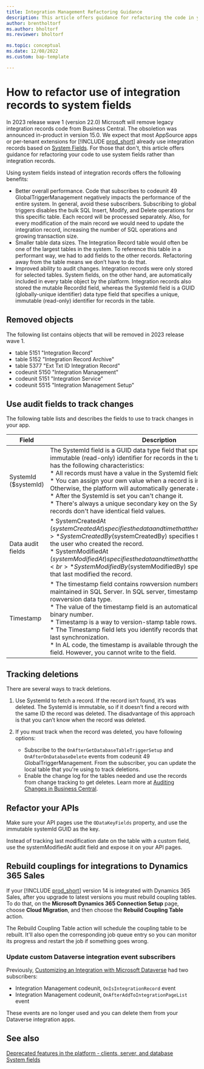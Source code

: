 ```yaml
---
title: Integration Management Refactoring Guidance
description: This article offers guidance for refactoring the code in your AppSource app or per-tenant extension to use system fields rather than integration records.
author: brentholtorf
ms.author: bholtorf
ms.reviewer: bholtorf

ms.topic: conceptual
ms.date: 12/08/2022
ms.custom: bap-template

---
```


# How to refactor use of integration records to system fields

In 2023 release wave 1 (version 22.0) Microsoft will remove legacy integration records code from Business Central. The obsoletion was announced in-product in version 15.0. We expect that most AppSource apps or per-tenant extensions for [!INCLUDE [prod_short](../includes/prod_short.md)] already use integration records based on [System Fields](devenv-table-system-fields.md). For those that don't, this article offers guidance for refactoring your code to use system fields rather than integration records.

Using system fields instead of integration records offers the following benefits:

* Better overall performance. Code that subscribes to codeunit 49 GlobalTriggerManagement negatively impacts the performance of the entire system. In general, avoid these subscribers. Subscribing to global triggers disables the bulk SQL Insert, Modify, and Delete operations for this specific table. Each record will be processed separately. Also, for every modification of the main record we would need to update the integration record, increasing the number of SQL operations and growing transaction size.  
* Smaller table data sizes. The Integration Record table would often be one of the largest tables in the system. To reference this table in a performant way, we had to add fields to the other records. Refactoring away from the table means we don’t have to do that.
* Improved ability to audit changes. Integration records were only stored for selected tables. System fields, on the other hand, are automatically included in every table object by the platform. Integration records also stored the mutable RecordId field, whereas the SystemId field is a GUID (globally-unique identifier) data type field that specifies a unique, immutable (read-only) identifier for records in the table.

## Removed objects

The following list contains objects that will be removed in 2023 release wave 1.

* table 5151 "Integration Record"
* table 5152 "Integration Record Archive"
* table 5377 "Ext Txt ID Integration Record"
* codeunit 5150 "Integration Management"
* codeunit 5151 "Integration Service"
* codeunit 5515 "Integration Management Setup"

## Use audit fields to track changes

The following table lists and describes the fields to use to track changes in your app.
  
|Field  |Description  |
|---------|---------|
|SystemId ($systemId) | The SystemId field is a GUID data type field that specifies a unique, immutable (read-only) identifier for records in the table. The SystemId field has the following characteristics:<br>* All records must have a value in the SystemId field.<br>* You can assign your own value when a record is inserted in the database. Otherwise, the platform will automatically generate and assign a value.<br>* After the SystemId is set you can't change it.<br>* There's always a unique secondary key on the SystemId field to ensure records don't have identical field values. |
|Data audit fields | * SystemCreatedAt ($systemCreatedAt) specifies the data and time that the record was created.<br>* SystemCreatedBy ($systemCreatedBy) specifies the security ID (SID) of the user who created the record.<br>* SystemModifiedAt ($systemModifiedAt) specifies the data and time that the record was last modified.<br>* SystemModifiedBy ($systemModifiedBy) specifies the SID of the user that last modified the record. |
|Timestamp | * The timestamp field contains rowversion numbers for records, as maintained in SQL Server. In SQL server, timestamp is a synonym for the rowversion data type.<br>* The value of the timestamp field is an automatically generated unique binary number.<br>* Timestamp is a way to version-stamp table rows.<br>* The Timestamp field lets you identify records that have changed since the last synchronization.<br>* In AL code, the timestamp is available through the SystemRowVersion field. However, you cannot write to the field.|  

## Tracking deletions

There are several ways to track deletions.

1. Use SystemId to fetch a record. If the record isn’t found, it’s was deleted. The SystemId is immutable, so if it doesn’t find a record with the same ID the record was deleted. The disadvantage of this approach is that you can’t know when the record was deleted.
1. If you must track when the record was deleted, you have following options:

    * Subscribe to the `OnAfterGetDatabaseTableTriggerSetup` and `OnAfterOnDatabaseDelete` events from codeunit 49 GlobalTriggerManagement. From the subscriber, you can update the local table that you're using to track deletions. 
    * Enable the change log for the tables needed and use the records from change tracking to get deletes. Learn more at [Auditing Changes in Business Central](/dynamics365/business-central/across-log-changes).

## Refactor your APIs

Make sure your API pages use the `ODataKeyFields` property, and use the immutable systemId GUID as the key.

Instead of tracking last modification date on the table with a custom field, use the systemModifiedAt audit field and expose it on your API pages.

## Rebuild couplings for integrations to Dynamics 365 Sales

If your [!INCLUDE [prod_short](../includes/prod_short.md)] version 14 is integrated with Dynamics 365 Sales, after you upgrade to latest versions you must rebuild coupling tables. To do that, on the **Microsoft Dynamics 365 Connection Setup** page, choose **Cloud Migration**, and then choose the **Rebuild Coupling Table** action.

The Rebuild Coupling Table action will schedule the coupling table to be rebuilt. It'll also open the corresponding job queue entry so you can monitor its progress and restart the job if something goes wrong.

### Update custom Dataverse integration event subscribers

Previously, [Customizing an Integration with Microsoft Dataverse](../administration/administration-custom-cds-integration.md) had two subscribers:

* Integration Management codeunit, `OnIsIntegrationRecord` event
* Integration Management codeunit, `OnAfterAddToIntegrationPageList` event

These events are no longer used and you can delete them from your Dataverse integration apps.

## See also

[Deprecated features in the platform - clients, server, and database](../upgrade/deprecated-features-platform.md)  
[System fields](devenv-table-system-fields.md)